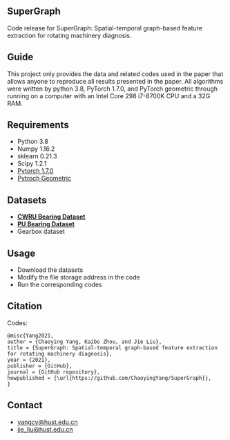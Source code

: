 ## SuperGraph
Code release for SuperGraph: Spatial-temporal graph-based feature extraction for rotating machinery diagnosis.

## Guide
This project only provides the data and related codes used in the paper that allows anyone to reproduce all results presented in the paper. All algorithms were written by python 3.8, PyTorch 1.7.0, and PyTorch geometric  through running on a computer with an Intel Core 298 i7-8700K CPU and a 32G RAM.

## Requirements
- Python 3.8  
- Numpy 1.16.2  
- sklearn 0.21.3  
- Scipy 1.2.1   
- [Pytorch 1.7.0 ](https://pytorch.org/)
- [Pytroch Geometric](https://pytorch-geometric.readthedocs.io/en/latest/)


## Datasets
- **[CWRU Bearing Dataset](https://csegroups.case.edu/bearingdatacenter/pages/download-data-file/)**
- **[PU Bearing Dataset](https://mb.uni-paderborn.de/kat/forschung/datacenter/bearing-datacenter/)**
- Gearbox dataset


## Usage
- Download the datasets  
- Modify the file storage address in the code  
- Run the corresponding codes  
  


## Citation
Codes:
```
@misc{Yang2021,  
author = {Chaoying Yang, Kaibo Zhou, and Jie Liu},  
title = {SuperGraph: Spatial-temporal graph-based feature extraction for rotating machinery diagnosis},  
year = {2021},  
publisher = {GitHub},  
journal = {GitHub repository},  
howpublished = {\url{https://github.com/ChaoyingYang/SuperGraph}},  
}  
```

## Contact
- yangcy@hust.edu.cn
- jie_liu@hust.edu.cn

